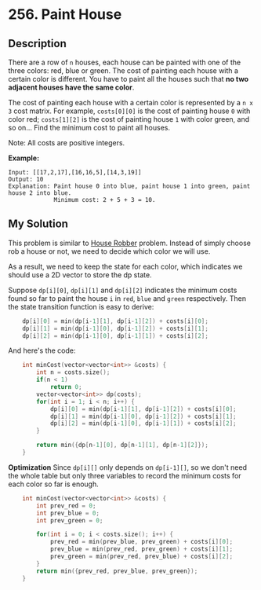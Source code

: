 # 256. Paint House

## Description
There are a row of `n` houses, each house can be painted with one of the three colors: red, blue or green. The cost of painting each house with a certain color is different. You have to paint all the houses such that **no two adjacent houses have the same color**.

The cost of painting each house with a certain color is represented by a `n x 3` cost matrix. For example, `costs[0][0]` is the cost of painting house `0` with color red; `costs[1][2]` is the cost of painting house `1` with color green, and so on... Find the minimum cost to paint all houses.

Note:
All costs are positive integers.

**Example:**
```
Input: [[17,2,17],[16,16,5],[14,3,19]]
Output: 10
Explanation: Paint house 0 into blue, paint house 1 into green, paint house 2 into blue. 
             Minimum cost: 2 + 5 + 3 = 10.
```

## My Solution
This problem is similar to [House Robber](https://leetcode.com/problems/house-robber/) problem. Instead of simply choose rob a house or not, we need to decide which color we will use.

As a result, we need to keep the state for each color, which indicates we should use a 2D vector to store the dp state.

Suppose `dp[i][0]`, `dp[i][1]` and `dp[i][2]` indicates the minimum costs found so far to paint the house `i` in `red`, `blue` and `green` respectively. Then the state transition function is easy to derive:
```C++
    dp[i][0] = min(dp[i-1][1], dp[i-1][2]) + costs[i][0];
    dp[i][1] = min(dp[i-1][0], dp[i-1][2]) + costs[i][1];
    dp[i][2] = min(dp[i-1][0], dp[i-1][1]) + costs[i][2];
```
And here's the code:
```c++
    int minCost(vector<vector<int>> &costs) {
        int n = costs.size();
        if(n < 1)
            return 0;
        vector<vector<int>> dp(costs);
        for(int i = 1; i < n; i++) {
            dp[i][0] = min(dp[i-1][1], dp[i-1][2]) + costs[i][0];
            dp[i][1] = min(dp[i-1][0], dp[i-1][2]) + costs[i][1];
            dp[i][2] = min(dp[i-1][0], dp[i-1][1]) + costs[i][2];
        }

        return min({dp[n-1][0], dp[n-1][1], dp[n-1][2]});
    }
```
**Optimization**
Since `dp[i][]` only depends on `dp[i-1][]`, so we don't need the whole table but only three variables to record the minimum costs for each color so far is enough.
```C++
    int minCost(vector<vector<int>> &costs) {
        int prev_red = 0;
        int prev_blue = 0;
        int prev_green = 0;

        for(int i = 0; i < costs.size(); i++) {
            prev_red = min(prev_blue, prev_green) + costs[i][0];
            prev_blue = min(prev_red, prev_green) + costs[i][1];
            prev_green = min(prev_red, prev_blue) + costs[i][2];
        }
        return min({prev_red, prev_blue, prev_green});
    }
```